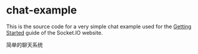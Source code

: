 # chat-example

This is the source code for a very simple chat example used for 
the [Getting Started](http://socket.io/get-started/chat/) guide 
of the Socket.IO website.

简单的聊天系统
